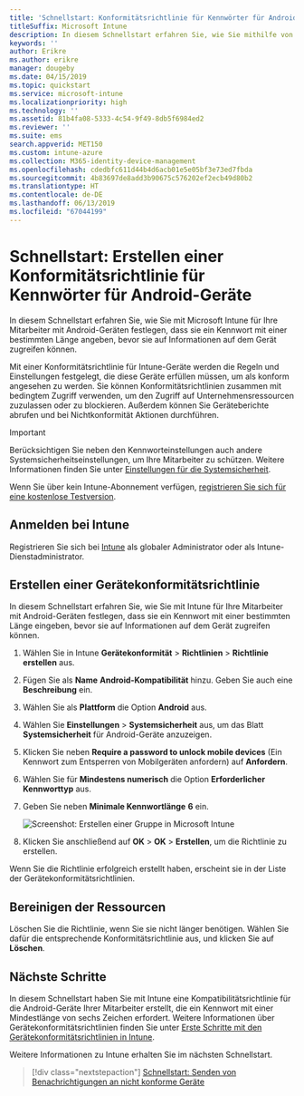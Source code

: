 ```yaml
---
title: 'Schnellstart: Konformitätsrichtlinie für Kennwörter für Android-Geräte'
titleSuffix: Microsoft Intune
description: In diesem Schnellstart erfahren Sie, wie Sie mithilfe von Microsoft Intune eine erforderliche Kennwortlänge für Android-Geräte festlegen.
keywords: ''
author: Erikre
ms.author: erikre
manager: dougeby
ms.date: 04/15/2019
ms.topic: quickstart
ms.service: microsoft-intune
ms.localizationpriority: high
ms.technology: ''
ms.assetid: 81b4fa08-5333-4c54-9f49-8db5f6984ed2
ms.reviewer: ''
ms.suite: ems
search.appverid: MET150
ms.custom: intune-azure
ms.collection: M365-identity-device-management
ms.openlocfilehash: cdedbfc611d44b4d6acb01e5e05bf3e73ed7fbda
ms.sourcegitcommit: 4b83697de8add3b90675c576202ef2ecb49d80b2
ms.translationtype: HT
ms.contentlocale: de-DE
ms.lasthandoff: 06/13/2019
ms.locfileid: "67044199"
---
```

# <a name="quickstart-create-a-password-compliance-policy-for-android-devices"></a>Schnellstart: Erstellen einer Konformitätsrichtlinie für Kennwörter für Android-Geräte

In diesem Schnellstart erfahren Sie, wie Sie mit Microsoft Intune für Ihre Mitarbeiter mit Android-Geräten festlegen, dass sie ein Kennwort mit einer bestimmten Länge angeben, bevor sie auf Informationen auf dem Gerät zugreifen können. 

Mit einer Konformitätsrichtlinie für Intune-Geräte werden die Regeln und Einstellungen festgelegt, die diese Geräte erfüllen müssen, um als konform angesehen zu werden. Sie können Konformitätsrichtlinien zusammen mit bedingtem Zugriff verwenden, um den Zugriff auf Unternehmensressourcen zuzulassen oder zu blockieren. Außerdem können Sie Geräteberichte abrufen und bei Nichtkonformität Aktionen durchführen.

> [!IMPORTANT]
> Berücksichtigen Sie neben den Kennworteinstellungen auch andere Systemsicherheitseinstellungen, um Ihre Mitarbeiter zu schützen. Weitere Informationen finden Sie unter [Einstellungen für die Systemsicherheit](compliance-policy-create-android-for-work.md).

Wenn Sie über kein Intune-Abonnement verfügen, [registrieren Sie sich für eine kostenlose Testversion](free-trial-sign-up.md).

## <a name="sign-in-to-intune"></a>Anmelden bei Intune

Registrieren Sie sich bei [Intune](https://aka.ms/intuneportal) als globaler Administrator oder als Intune-Dienstadministrator. 

## <a name="create-a-device-compliance-policy"></a>Erstellen einer Gerätekonformitätsrichtlinie

In diesem Schnellstart erfahren Sie, wie Sie mit Intune für Ihre Mitarbeiter mit Android-Geräten festlegen, dass sie ein Kennwort mit einer bestimmten Länge eingeben, bevor sie auf Informationen auf dem Gerät zugreifen können.

1. Wählen Sie in Intune **Gerätekonformität** > **Richtlinien** > **Richtlinie erstellen** aus.
2. Fügen Sie als **Name** **Android-Kompatibilität** hinzu. Geben Sie auch eine **Beschreibung** ein.
3. Wählen Sie als **Plattform** die Option **Android** aus. 
4. Wählen Sie **Einstellungen** > **Systemsicherheit** aus, um das Blatt **Systemsicherheit** für Android-Geräte anzuzeigen.
5. Klicken Sie neben **Require a password to unlock mobile devices** (Ein Kennwort zum Entsperren von Mobilgeräten anfordern) auf **Anfordern**.
6. Wählen Sie für **Mindestens numerisch** die Option **Erforderlicher Kennworttyp** aus.
7. Geben Sie neben **Minimale Kennwortlänge** **6** ein. 

    ![Screenshot: Erstellen einer Gruppe in Microsoft Intune](media/quickstart-set-password-length-android/quickstart-set-password-length-android-01.png)

7. Klicken Sie anschließend auf **OK** > **OK** > **Erstellen**, um die Richtlinie zu erstellen.

Wenn Sie die Richtlinie erfolgreich erstellt haben, erscheint sie in der Liste der Gerätekonformitätsrichtlinien. 

## <a name="clean-up-resources"></a>Bereinigen der Ressourcen

Löschen Sie die Richtlinie, wenn Sie sie nicht länger benötigen. Wählen Sie dafür die entsprechende Konformitätsrichtlinie aus, und klicken Sie auf **Löschen**.

## <a name="next-steps"></a>Nächste Schritte

In diesem Schnellstart haben Sie mit Intune eine Kompatibilitätsrichtlinie für die Android-Geräte Ihrer Mitarbeiter erstellt, die ein Kennwort mit einer Mindestlänge von sechs Zeichen erfordert. Weitere Informationen über Gerätekonformitätsrichtlinien finden Sie unter [Erste Schritte mit den Gerätekonformitätsrichtlinien in Intune](device-compliance-get-started.md).

Weitere Informationen zu Intune erhalten Sie im nächsten Schnellstart.

> [!div class="nextstepaction"]
> [Schnellstart: Senden von Benachrichtigungen an nicht konforme Geräte](quickstart-send-notification.md)
